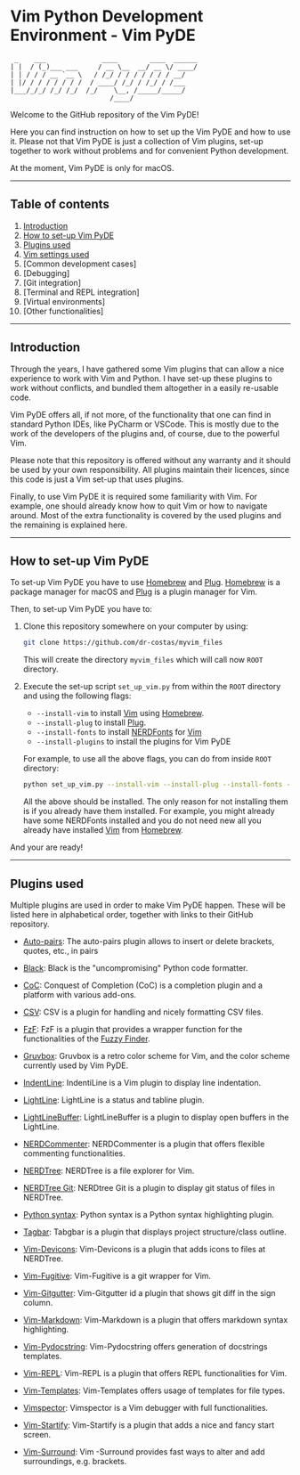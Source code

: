 # Vim Python Development Environment - Vim PyDE

     _    ___              ____        ____  ______
    | |  / (_)___ ___     / __ \__  __/ __ \/ ____/
    | | / / / __ `__ \   / /_/ / / / / / / / __/
    | |/ / / / / / / /  / ____/ /_/ / /_/ / /___
    |___/_/_/ /_/ /_/  /_/    \__, /_____/_____/
                             /____/


Welcome to the GitHub repository of the Vim PyDE!

Here you can find instruction on how to set up the Vim PyDE
and how to use it. Please not that Vim PyDE is just a collection
of Vim plugins, set-up together to work without problems and for
convenient Python development.

At the moment, Vim PyDE is only for macOS.

----

## Table of contents

1. [Introduction](#introduction)
2. [How to set-up Vim PyDE](#how-to-set-up-vim-pyde)
3. [Plugins used](#plugins-used)
4. [Vim settings used](vim-settings-used)
4. [Common development cases]
5. [Debugging]
6. [Git integration]
7. [Terminal and REPL integration]
8. [Virtual environments]
9. [Other functionalities]

----

## Introduction

Through the years, I have gathered some Vim plugins that can
allow a nice experience to work with Vim and Python. I have set-up
these plugins to work without conflicts, and bundled them altogether
in a easily re-usable code. 

Vim PyDE offers all, if not more, of the functionality that one can
find in standard Python IDEs, like PyCharm or VSCode. This is mostly
due to the work of the developers of the plugins and, of course, due
to the powerful Vim.

Please note that this repository is offered without any warranty and
it should be used by your own responsibility. All plugins maintain their
licences, since this code is just a Vim set-up that uses plugins.

Finally, to use Vim PyDE it is required some familiarity with Vim.
For example, one should already know how to quit Vim or how to navigate
around. Most of the extra functionality is covered by the used plugins
and the remaining is explained here.

----

## How to set-up Vim PyDE

To set-up Vim PyDE you have to use [Homebrew](https://brew.sh) and
[Plug](https://github.com/junegunn/vim-plug).  [Homebrew](https://brew.sh)
is a package manager for macOS and [Plug](https://github.com/junegunn/vim-plug)
is a plugin manager for Vim.

Then, to set-up Vim PyDE you have to:

1. Clone this repository somewhere on your computer by using:

   ```bash
   git clone https://github.com/dr-costas/myvim_files
   ```

   This will create the directory `myvim_files` which will call now `ROOT` directory.

2. Execute the set-up script `set_up_vim.py` from within the `ROOT` directory and
  using the following flags:

   * `--install-vim` to install [Vim](https://github.com/vim/vim) using [Homebrew](https://brew.sh).
   * `--install-plug` to install [Plug](https://github.com/junegunn/vim-plug).
   * `--install-fonts` to install [NERDFonts](https://github.com/ryanoasis/nerd-fonts) for [Vim](https://github.com/vim/vim)
   * `--install-plugins` to install the plugins for Vim PyDE

   For example, to use all the above flags, you can do from inside `ROOT` directory:

   ```bash
   python set_up_vim.py --install-vim --install-plug --install-fonts --install-plugins
   ```

   All the above should be installed. The only reason for not installing them is
   if you already have them installed. For example, you might already have some NERDFonts
   installed and you do not need new all you already have installed
   [Vim](https://github.com/vim/vim) from [Homebrew](https://brew.sh).

And your are ready!

----

## Plugins used

Multiple plugins are used in order to make Vim PyDE happen. These will be listed here
in alphabetical order, together with links to their GitHub repository.

* [Auto-pairs](https://github.com/jiangmiao/auto-pairs): The auto-pairs plugin allows
to insert or delete brackets, quotes, etc., in pairs

* [Black](https://github.com/psf/black): Black is the "uncompromising" Python code formatter.

* [CoC](https://github.com/neoclide/coc.nvim): Conquest of Completion (CoC) is a
completion plugin and a platform with various add-ons.

* [CSV](https://github.com/chrisbra/csv.vim): CSV is a plugin for handling and nicely
formatting CSV files.

* [FzF](https://github.com/junegunn/fzf.vim): FzF is a plugin that provides a wrapper
function for the functionalities of the [Fuzzy Finder](https://github.com/junegunn/fzf).

* [Gruvbox](https://github.com/morhetz/gruvbox): Gruvbox is a retro color scheme for Vim,
and the color scheme currently used by Vim PyDE.

* [IndentLine](https://github.com/Yggdroot/indentLine): IndentiLine is a Vim plugin to
display line indentation.

* [LightLine](https://github.com/itchyny/lightline.vim): LightLine is a status and tabline
plugin.

* [LightLineBuffer](https://github.com/mengelbrecht/lightline-bufferline): LightLineBuffer
is a plugin to display open buffers in the LightLine.

* [NERDCommenter](https://github.com/preservim/nerdcommenter): NERDCommenter is a plugin
that offers flexible commenting functionalities.

* [NERDTree](https://github.com/preservim/nerdtree): NERDTree is a file explorer for Vim.

* [NERDTree Git](https://github.com/Xuyuanp/nerdtree-git-plugin): NERDtree Git is a plugin
to display git status of files in NERDTree.

* [Python syntax](https://github.com/vim-python/python-syntax): Python syntax is a Python
syntax highlighting plugin.

* [Tagbar](https://github.com/preservim/tagbar): Tabgbar is a plugin that displays project
structure/class outline.

* [Vim-Devicons](https://github.com/ryanoasis/vim-devicons): Vim-Devicons is a plugin that
adds icons to files at NERDTree.

* [Vim-Fugitive](https://github.com/tpope/vim-fugitive): Vim-Fugitive is a git wrapper for
Vim.

* [Vim-Gitgutter](https://github.com/airblade/vim-gitgutter): Vim-Gitgutter id a plugin
that shows git diff in the sign column.

* [Vim-Markdown](https://github.com/preservim/vim-markdown): Vim-Markdown is a plugin that
offers markdown syntax highlighting.

* [Vim-Pydocstring](https://github.com/heavenshell/vim-pydocstring): Vim-Pydocstring offers
generation of docstrings templates.

* [Vim-REPL](https://github.com/sillybun/vim-repl): Vim-REPL is a plugin that offers REPL
functionalities for Vim.

* [Vim-Templates](https://github.com/tibabit/vim-templates): Vim-Templates offers usage
of templates for file types.

 * [Vimspector](https://github.com/puremourning/vimspector): Vimspector is a Vim debugger
 with full functionalities.

* [Vim-Startify](https://github.com/mhinz/vim-startify): Vim-Startify is a plugin that
adds a nice and fancy start screen.

* [Vim-Surround](https://github.com/tpope/vim-surround): Vim -Surround provides fast
ways to alter and add surroundings, e.g. brackets.
